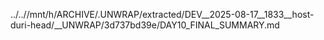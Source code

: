 ../..//mnt/h/ARCHIVE/.UNWRAP/extracted/DEV__2025-08-17__1833__host-duri-head/__UNWRAP/3d737bd39e/DAY10_FINAL_SUMMARY.md
